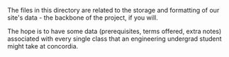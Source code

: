 The files in this directory are related to the storage and formatting of our site's data - the backbone of the 
project, if you will. 

The hope is to have some data (prerequisites, terms offered, extra notes) associated with 
every single class that an engineering undergrad student might take at concordia.
